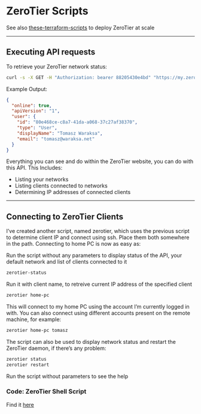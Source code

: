 # ZeroTier Scripts

See also [these-terraform-scripts](https://githuv.com/cywf/Infraguard/terraform/README.md) to deploy ZeroTier at scale 

---

## Executing API requests

To retrieve your ZeroTier network status:

```bash
curl -s -X GET -H "Authorization: bearer 88205430e4bd" "https://my.zerotier.com/api/v1/status" | jq
```

Example Output:

```json
{
  "online": true,
  "apiVersion": "1",
  "user": {
    "id": "80e468ce-c8a7-41da-a068-37c27af38370",
    "type": "User",
    "displayName": "Tomasz Waraksa",
    "email": "tomasz@waraksa.net"
  }
}
```

Everything you can see and do within the ZeroTier website, you can do with this API. This Includes:
  - Listing your networks
  - Listing clients connected to networks
  - Determining IP addresses of connected clients

---

## Connecting to ZeroTier Clients

I’ve created another script, named zerotier, which uses the previous script to determine client IP and connect using ssh.  Place them both somewhere in the path.  Connecting to home PC is now as easy as:

Run the script without any parameters to display status of the API, your default network and list of clients connected to it

```bash
zerotier-status
```

Run it with client name, to retreive current IP address of the specified client

```bash
zerotier home-pc
```
This will connect to my home PC using the account I’m currently logged in with. You can also connect using different accounts present on the remote machine, for example:

```bash
zerotier home-pc tomasz
```
The script can also be used to display network status and restart the ZeroTier daemon, if there’s any problem:

```bash
zerotier status
zerotier restart
```
Run the script without parameters to see the help

### Code: ZeroTier Shell Script

Find it [here](https://github.com/cywf/Infraguard/blob/main/zerotier/zerotier.sh)
